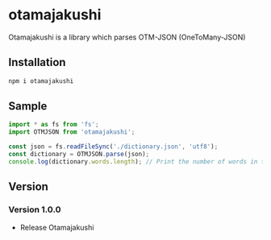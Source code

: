 # otamajakushi

Otamajakushi is a library which parses OTM-JSON (OneToMany-JSON)

## Installation

```sh
npm i otamajakushi
```

## Sample

```ts
import * as fs from 'fs';
import OTMJSON from 'otamajakushi';

const json = fs.readFileSync('./dictionary.json', 'utf8');
const dictionary = OTMJSON.parse(json);
console.log(dictionary.words.length); // Print the number of words in the dictionary
```

## Version

### Version 1.0.0

- Release Otamajakushi
